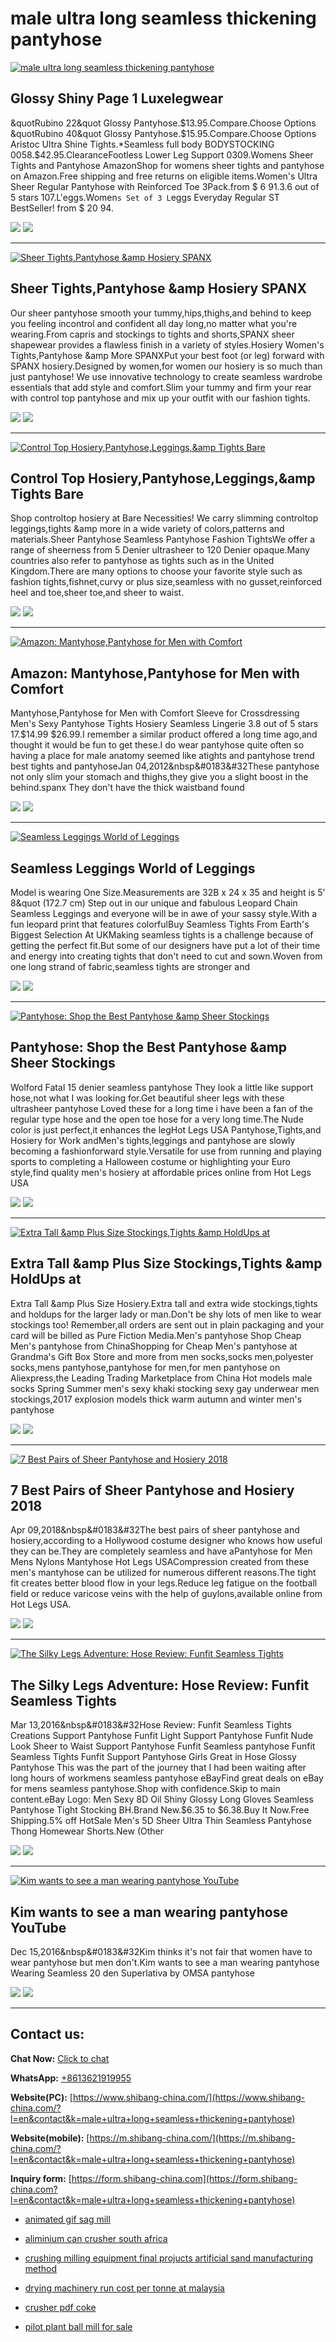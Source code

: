 # male ultra long seamless thickening pantyhose

<a href="https://swt.shibang-china.com/?l=en&img&k=male+ultra+long+seamless+thickening+pantyhose" target="_blank">![male ultra long seamless thickening pantyhose](http://static.shibang-china.com/all-800x300/670.jpg)</a>

## Glossy Shiny Page 1 Luxelegwear
&quotRubino 22&quot Glossy Pantyhose.$13.95.Compare.Choose Options &quotRubino 40&quot Glossy Pantyhose.$15.95.Compare.Choose Options Aristoc Ultra Shine Tights.*Seamless full body BODYSTOCKING 0058.$42.95.ClearanceFootless Lower Leg Support 0309.Womens Sheer Tights and Pantyhose AmazonShop for womens sheer tights and pantyhose on Amazon.Free shipping and free returns on eligible items.Women's Ultra Sheer Regular Pantyhose with Reinforced Toe 3Pack.from $ 6 91.3.6 out of 5 stars 107.L'eggs.Women`s Set of 3 L`eggs Everyday Regular ST BestSeller! from $ 20 94.


<a href="https://whatsapp.shibangsoft.com/WhatsApp.php" target="_blank" title="WhatsApp">![](http://static.shibang-china.com/icon/whatsapp.png)</a> <a href="https://swt.shibang-china.com/?l=en&icon&k=male+ultra+long+seamless+thickening+pantyhose" target="_blank">![](http://static.shibang-china.com/icon/chat-en.png)</a>

---

<a href="https://swt.shibang-china.com/?l=en&img&k=male+ultra+long+seamless+thickening+pantyhose" target="_blank">![Sheer Tights,Pantyhose &amp Hosiery SPANX](http://static.shibang-china.com/all-800x300/946.jpg)</a>

## Sheer Tights,Pantyhose &amp Hosiery SPANX
Our sheer pantyhose smooth your tummy,hips,thighs,and behind to keep you feeling incontrol and confident all day long,no matter what you're wearing.From capris and stockings to tights and shorts,SPANX sheer shapewear provides a flawless finish in a variety of styles.Hosiery Women's Tights,Pantyhose &amp More SPANXPut your best foot (or leg) forward with SPANX hosiery.Designed by women,for women our hosiery is so much than just pantyhose! We use innovative technology to create seamless wardrobe essentials that add style and comfort.Slim your tummy and firm your rear with control top pantyhose and mix up your outfit with our fashion tights.


<a href="https://whatsapp.shibangsoft.com/WhatsApp.php" target="_blank" title="WhatsApp">![](http://static.shibang-china.com/icon/whatsapp.png)</a> <a href="https://swt.shibang-china.com/?l=en&icon&k=male+ultra+long+seamless+thickening+pantyhose" target="_blank">![](http://static.shibang-china.com/icon/chat-en.png)</a>

---

<a href="https://swt.shibang-china.com/?l=en&img&k=male+ultra+long+seamless+thickening+pantyhose" target="_blank">![Control Top Hosiery,Pantyhose,Leggings,&amp Tights Bare](http://static.shibang-china.com/all-800x300/199.jpg)</a>

## Control Top Hosiery,Pantyhose,Leggings,&amp Tights Bare
Shop controltop hosiery at Bare Necessities! We carry slimming controltop leggings,tights &amp more in a wide variety of colors,patterns and materials.Sheer Pantyhose Seamless Pantyhose Fashion TightsWe offer a range of sheerness from 5 Denier ultrasheer to 120 Denier opaque.Many countries also refer to pantyhose as tights such as in the United Kingdom.There are many options to choose your favorite style such as fashion tights,fishnet,curvy or plus size,seamless with no gusset,reinforced heel and toe,sheer toe,and sheer to waist.


<a href="https://whatsapp.shibangsoft.com/WhatsApp.php" target="_blank" title="WhatsApp">![](http://static.shibang-china.com/icon/whatsapp.png)</a> <a href="https://swt.shibang-china.com/?l=en&icon&k=male+ultra+long+seamless+thickening+pantyhose" target="_blank">![](http://static.shibang-china.com/icon/chat-en.png)</a>

---

<a href="https://swt.shibang-china.com/?l=en&img&k=male+ultra+long+seamless+thickening+pantyhose" target="_blank">![Amazon: Mantyhose,Pantyhose for Men with Comfort](http://static.shibang-china.com/all-800x300/94.jpg)</a>

## Amazon: Mantyhose,Pantyhose for Men with Comfort
Mantyhose,Pantyhose for Men with Comfort Sleeve for Crossdressing Men's Sexy Pantyhose Tights Hosiery Seamless Lingerie 3.8 out of 5 stars 17.$14.99 $26.99.I remember a similar product offered a long time ago,and thought it would be fun to get these.I do wear pantyhose quite often so having a place for male anatomy seemed like atights and pantyhose trend best tights and pantyhoseJan 04,2012&nbsp&#0183&#32These pantyhose not only slim your stomach and thighs,they give you a slight boost in the behind.spanx They don't have the thick waistband found


<a href="https://whatsapp.shibangsoft.com/WhatsApp.php" target="_blank" title="WhatsApp">![](http://static.shibang-china.com/icon/whatsapp.png)</a> <a href="https://swt.shibang-china.com/?l=en&icon&k=male+ultra+long+seamless+thickening+pantyhose" target="_blank">![](http://static.shibang-china.com/icon/chat-en.png)</a>

---

<a href="https://swt.shibang-china.com/?l=en&img&k=male+ultra+long+seamless+thickening+pantyhose" target="_blank">![Seamless Leggings World of Leggings](http://static.shibang-china.com/all-800x300/854.jpg)</a>

## Seamless Leggings World of Leggings
Model is wearing One Size.Measurements are 32B x 24 x 35 and height is 5' 8&quot (172.7 cm) Step out in our unique and fabulous Leopard Chain Seamless Leggings and everyone will be in awe of your sassy style.With a fun leopard print that features colorfulBuy Seamless Tights From Earth's Biggest Selection At UKMaking seamless tights is a challenge because of getting the perfect fit.But some of our designers have put a lot of their time and energy into creating tights that don't need to cut and sown.Woven from one long strand of fabric,seamless tights are stronger and


<a href="https://whatsapp.shibangsoft.com/WhatsApp.php" target="_blank" title="WhatsApp">![](http://static.shibang-china.com/icon/whatsapp.png)</a> <a href="https://swt.shibang-china.com/?l=en&icon&k=male+ultra+long+seamless+thickening+pantyhose" target="_blank">![](http://static.shibang-china.com/icon/chat-en.png)</a>

---

<a href="https://swt.shibang-china.com/?l=en&img&k=male+ultra+long+seamless+thickening+pantyhose" target="_blank">![Pantyhose: Shop the Best Pantyhose &amp Sheer Stockings](http://static.shibang-china.com/all-800x300/274.jpg)</a>

## Pantyhose: Shop the Best Pantyhose &amp Sheer Stockings
Wolford Fatal 15 denier seamless pantyhose They look a little like support hose,not what I was looking for.Get beautiful sheer legs with these ultrasheer pantyhose Loved these for a long time i have been a fan of the regular type hose and the open toe hose for a very long time.The Nude color is just perfect,it enhances the legHot Legs USA Pantyhose,Tights,and Hosiery for Work andMen's tights,leggings and pantyhose are slowly becoming a fashionforward style.Versatile for use from running and playing sports to completing a Halloween costume or highlighting your Euro style,find quality men's hosiery at affordable prices online from Hot Legs USA


<a href="https://whatsapp.shibangsoft.com/WhatsApp.php" target="_blank" title="WhatsApp">![](http://static.shibang-china.com/icon/whatsapp.png)</a> <a href="https://swt.shibang-china.com/?l=en&icon&k=male+ultra+long+seamless+thickening+pantyhose" target="_blank">![](http://static.shibang-china.com/icon/chat-en.png)</a>

---

<a href="https://swt.shibang-china.com/?l=en&img&k=male+ultra+long+seamless+thickening+pantyhose" target="_blank">![Extra Tall &amp Plus Size Stockings,Tights &amp HoldUps at](http://static.shibang-china.com/all-800x300/584.jpg)</a>

## Extra Tall &amp Plus Size Stockings,Tights &amp HoldUps at
Extra Tall &amp Plus Size Hosiery.Extra tall and extra wide stockings,tights and holdups for the larger lady or man.Don't be shy lots of men like to wear stockings too! Remember,all orders are sent out in plain packaging and your card will be billed as Pure Fiction Media.Men's pantyhose Shop Cheap Men's pantyhose from ChinaShopping for Cheap Men's pantyhose at Grandma's Gift Box Store and more from men socks,socks men,polyester socks,mens pantyhose,pantyhose for men,for men pantyhose on Aliexpress,the Leading Trading Marketplace from China Hot models male socks Spring Summer men's sexy khaki stocking sexy gay underwear men stockings,2017 explosion models thick warm autumn and winter men's pantyhose


<a href="https://whatsapp.shibangsoft.com/WhatsApp.php" target="_blank" title="WhatsApp">![](http://static.shibang-china.com/icon/whatsapp.png)</a> <a href="https://swt.shibang-china.com/?l=en&icon&k=male+ultra+long+seamless+thickening+pantyhose" target="_blank">![](http://static.shibang-china.com/icon/chat-en.png)</a>

---

<a href="https://swt.shibang-china.com/?l=en&img&k=male+ultra+long+seamless+thickening+pantyhose" target="_blank">![7 Best Pairs of Sheer Pantyhose and Hosiery 2018](http://static.shibang-china.com/all-800x300/354.jpg)</a>

## 7 Best Pairs of Sheer Pantyhose and Hosiery 2018
Apr 09,2018&nbsp&#0183&#32The best pairs of sheer pantyhose and hosiery,according to a Hollywood costume designer who knows how useful they can be.They are completely seamless and have aPantyhose for Men Mens Nylons Mantyhose Hot Legs USACompression created from these men's mantyhose can be utilized for numerous different reasons.The tight fit creates better blood flow in your legs.Reduce leg fatigue on the football field or reduce varicose veins with the help of guylons,available online from Hot Legs USA.


<a href="https://whatsapp.shibangsoft.com/WhatsApp.php" target="_blank" title="WhatsApp">![](http://static.shibang-china.com/icon/whatsapp.png)</a> <a href="https://swt.shibang-china.com/?l=en&icon&k=male+ultra+long+seamless+thickening+pantyhose" target="_blank">![](http://static.shibang-china.com/icon/chat-en.png)</a>

---

<a href="https://swt.shibang-china.com/?l=en&img&k=male+ultra+long+seamless+thickening+pantyhose" target="_blank">![The Silky Legs Adventure: Hose Review: Funfit Seamless Tights](http://static.shibang-china.com/all-800x300/393.jpg)</a>

## The Silky Legs Adventure: Hose Review: Funfit Seamless Tights
Mar 13,2016&nbsp&#0183&#32Hose Review: Funfit Seamless Tights Creations Support Pantyhose Funfit Light Support Pantyhose Funfit Nude Look Sheer to Waist Support Pantyhose Funfit Seamless pantyhose Funfit Seamless Tights Funfit Support Pantyhose Girls Great in Hose Glossy Pantyhose This was the part of the journey that I had been waiting after long hours of workmens seamless pantyhose eBayFind great deals on eBay for mens seamless pantyhose.Shop with confidence.Skip to main content.eBay Logo: Men Sexy 8D Oil Shiny Glossy Long Gloves Seamless Pantyhose Tight Stocking BH.Brand New.$6.35 to $6.38.Buy It Now.Free Shipping.5% off HotSale Men's 5D Sheer Ultra Thin Seamless Pantyhose Thong Homewear Shorts.New (Other


<a href="https://whatsapp.shibangsoft.com/WhatsApp.php" target="_blank" title="WhatsApp">![](http://static.shibang-china.com/icon/whatsapp.png)</a> <a href="https://swt.shibang-china.com/?l=en&icon&k=male+ultra+long+seamless+thickening+pantyhose" target="_blank">![](http://static.shibang-china.com/icon/chat-en.png)</a>

---

<a href="https://swt.shibang-china.com/?l=en&img&k=male+ultra+long+seamless+thickening+pantyhose" target="_blank">![Kim wants to see a man wearing pantyhose YouTube](http://static.shibang-china.com/all-800x300/398.jpg)</a>

## Kim wants to see a man wearing pantyhose YouTube
Dec 15,2016&nbsp&#0183&#32Kim thinks it's not fair that women have to wear pantyhose but men don't.Kim wants to see a man wearing pantyhose Wearing Seamless 20 den Superlativa by OMSA pantyhose

<a href="https://whatsapp.shibangsoft.com/WhatsApp.php" target="_blank" title="WhatsApp">![](http://static.shibang-china.com/icon/whatsapp.png)</a> <a href="https://swt.shibang-china.com/?l=en&icon&k=male+ultra+long+seamless+thickening+pantyhose" target="_blank">![](http://static.shibang-china.com/icon/chat-en.png)</a>

---
## Contact us:

**Chat Now:** [Click to chat](https://swt.shibang-china.com?l=en&contact&k=male+ultra+long+seamless+thickening+pantyhose)

**WhatsApp:**  [+8613621919955](https://whatsapp.shibangsoft.com/WhatsApp.php)

**Website(PC):** [https://www.shibang-china.com/](https://www.shibang-china.com/?l=en&contact&k=male+ultra+long+seamless+thickening+pantyhose)

**Website(mobile):** [https://m.shibang-china.com/](https://m.shibang-china.com/?l=en&contact&k=male+ultra+long+seamless+thickening+pantyhose)

**Inquiry form:** [https://form.shibang-china.com](https://form.shibang-china.com?l=en&contact&k=male+ultra+long+seamless+thickening+pantyhose)

* [animated gif sag mill](../115/animated%20gif%20sag%20mill.md)

* [aliminium can crusher south africa](../120/aliminium%20can%20crusher%20south%20africa.md)

* [crushing milling equipment final projucts artificial sand manufacturing method](../118/crushing%20milling%20equipment%20final%20projucts%20artificial%20sand%20manufacturing%20method.md)

* [drying machinery run cost per tonne at malaysia](../125/drying%20machinery%20run%20cost%20per%20tonne%20at%20malaysia.md)

* [crusher pdf coke](../125/crusher%20pdf%20coke.md)

* [pilot plant ball mill for sale](../118/pilot%20plant%20ball%20mill%20for%20sale.md)